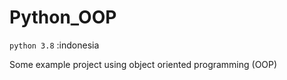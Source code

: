 # Python_OOP

```python 3.8``` :indonesia


Some example project using object oriented programming (OOP)
